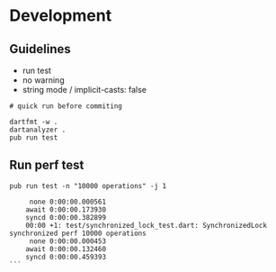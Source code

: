 # Development

## Guidelines

* run test
* no warning
* string mode / implicit-casts: false

````
# quick run before commiting

dartfmt -w .
dartanalyzer .
pub run test
````
    
## Run perf test

    pub run test -n "10000 operations" -j 1

````00:00 +0: test/lock_test.dart: Lock synchronized perf 10000 operations                                                                                                                                                                                                                                             
     none 0:00:00.000561
    await 0:00:00.173930
    syncd 0:00:00.382899
    00:00 +1: test/synchronized_lock_test.dart: SynchronizedLock synchronized perf 10000 operations                                                                                                                                                                                                                    
     none 0:00:00.000453
    await 0:00:00.132460
    syncd 0:00:00.459393
```
